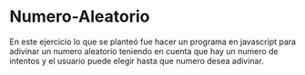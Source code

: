 # Numero-Aleatorio

En este ejercicio lo que se planteó fue hacer un programa en javascript para adivinar un numero aleatorio teniendo en cuenta que hay un numero de intentos y el usuario puede elegir hasta que numero desea adivinar.
